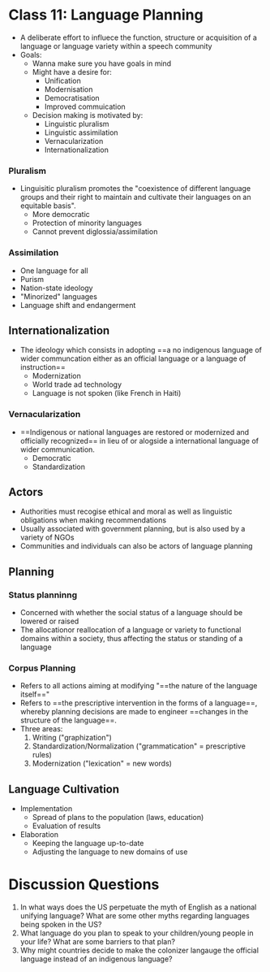 # Class 11: Language Planning
- A deliberate effort to influece the function, structure or acquisition of a language or language variety within a speech community
- Goals:
	- Wanna make sure you have goals in mind
	- Might have a desire for:
		- Unification
		- Modernisation
		- Democratisation
		- Improved commuication
	- Decision making is motivated by:
		- Linguistic pluralism
		- Linguistic assimilation
		- Vernacularization
		- Internationalization
### Pluralism
- Linguisitic pluralism promotes the "coexistence of different language groups and their right to maintain and cultivate their languages on an equitable basis".
	- More democratic
	- Protection of minority languages
	- Cannot prevent diglossia/assimilation
### Assimilation
- One language for all
- Purism
- Nation-state ideology
- "Minorized" languages
- Language shift and endangerment
## Internationalization
- The ideology which consists in adopting ==a no indigenous language of wider communcation either as an official language or a language of instruction==
	- Modernization
	- World trade ad technology
	- Language is not spoken (like French in Haiti)
### Vernacularization
- ==Indigenous or national languages are restored or modernized and officially recognized== in lieu of or alogside a international language of wider communication.
	- Democratic
	- Standardization
## Actors
- Authorities must recogise ethical and moral as well as linguistic obligations when making recommendations
- Usually associated with government planning, but is also used by a variety of NGOs
- Communities and individuals can also be actors of language planning
## Planning
### Status planninng
- Concerned with whether the social status of a language should be lowered or raised
- The allocationor reallocation of a language or variety to functional domains within a society, thus affecting the status or standing of a language
### Corpus Planning
- Refers to all actions aiming at modifying "==the nature of the language itself=="
- Refers to ==the prescriptive intervention in the forms of a language==, whereby planning decisions are made to engineer ==changes in the structure of the language==.
- Three areas:
	1. Writing ("graphization")
	2. Standardization/Normalization ("grammatication" = prescriptive rules)
	3. Modernization ("lexication" = new words)
## Language Cultivation
- Implementation
	- Spread of plans to the population (laws, education)
	- Evaluation of results
- Elaboration
	- Keeping the language up-to-date 
	- Adjusting the language to new domains of use
# Discussion Questions
1. In what ways does the US perpetuate the myth of English as a national unifying language? What are some other myths regarding languages being spoken in the US?
2. What language do you plan to speak to your children/young people in your life? What are some barriers to that plan?
3. Why might countries decide to make the colonizer langauge the official language instead of an indigenous language?